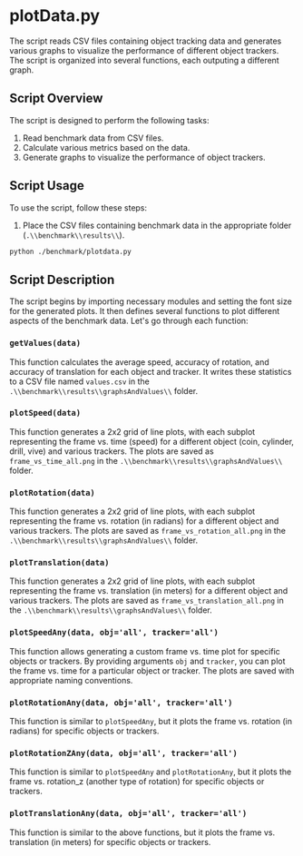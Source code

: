 # plotData.py

The script reads CSV files containing object tracking data and generates various graphs to visualize the performance of different object trackers. The script is organized into several functions, each outputing a different graph.

## Script Overview

The script is designed to perform the following tasks:

1. Read benchmark data from CSV files.
2. Calculate various metrics based on the data.
3. Generate graphs to visualize the performance of object trackers.

## Script Usage

To use the script, follow these steps:

1. Place the CSV files containing benchmark data in the appropriate folder (`.\\benchmark\\results\\`).

```bash
python ./benchmark/plotdata.py
```

## Script Description

The script begins by importing necessary modules and setting the font size for the generated plots. It then defines several functions to plot different aspects of the benchmark data. Let's go through each function:

### `getValues(data)`

This function calculates the average speed, accuracy of rotation, and accuracy of translation for each object and tracker. It writes these statistics to a CSV file named `values.csv` in the `.\\benchmark\\results\\graphsAndValues\\` folder.

### `plotSpeed(data)`

This function generates a 2x2 grid of line plots, with each subplot representing the frame vs. time (speed) for a different object (coin, cylinder, drill, vive) and various trackers. The plots are saved as `frame_vs_time_all.png` in the `.\\benchmark\\results\\graphsAndValues\\` folder.

### `plotRotation(data)`

This function generates a 2x2 grid of line plots, with each subplot representing the frame vs. rotation (in radians) for a different object and various trackers. The plots are saved as `frame_vs_rotation_all.png` in the `.\\benchmark\\results\\graphsAndValues\\` folder.

### `plotTranslation(data)`

This function generates a 2x2 grid of line plots, with each subplot representing the frame vs. translation (in meters) for a different object and various trackers. The plots are saved as `frame_vs_translation_all.png` in the `.\\benchmark\\results\\graphsAndValues\\` folder.

### `plotSpeedAny(data, obj='all', tracker='all')`

This function allows generating a custom frame vs. time plot for specific objects or trackers. By providing arguments `obj` and `tracker`, you can plot the frame vs. time for a particular object or tracker. The plots are saved with appropriate naming conventions.

### `plotRotationAny(data, obj='all', tracker='all')`

This function is similar to `plotSpeedAny`, but it plots the frame vs. rotation (in radians) for specific objects or trackers.

### `plotRotationZAny(data, obj='all', tracker='all')`

This function is similar to `plotSpeedAny` and `plotRotationAny`, but it plots the frame vs. rotation_z (another type of rotation) for specific objects or trackers.

### `plotTranslationAny(data, obj='all', tracker='all')`

This function is similar to the above functions, but it plots the frame vs. translation (in meters) for specific objects or trackers.
